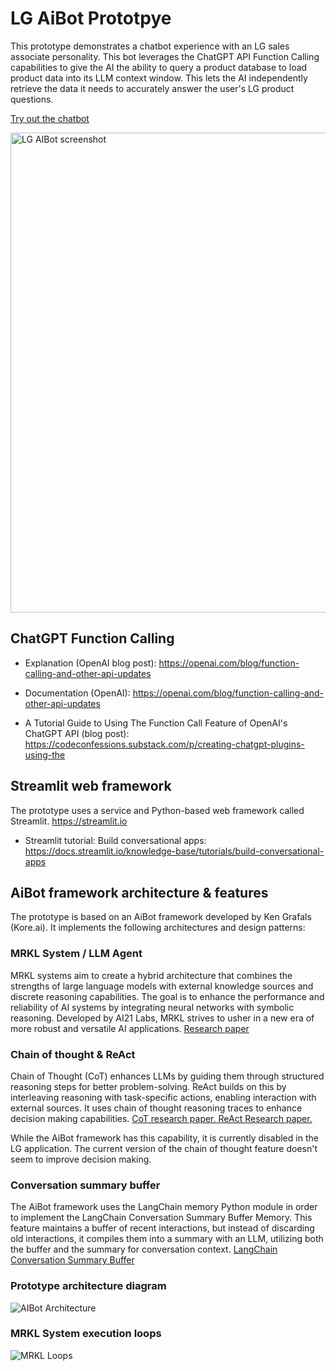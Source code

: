 # LG AiBot Prototpye

This prototype demonstrates a chatbot experience with an LG sales associate personality. This bot leverages the ChatGPT API Function Calling capabilities to give the AI the ability to query a product database to load product data into its LLM context window. This lets the AI independently retrieve the data it needs to accurately answer the user's LG product questions.

[Try out the chatbot](https://lg-chatbot.streamlit.app)

<img width="768" alt="LG AIBot screenshot" src="https://github.com/ken-at-kore/LG-AiBot-Prototype/assets/146371853/31bedf46-9f0d-441a-913a-694068680a1f">


## ChatGPT Function Calling
- Explanation (OpenAI blog post): https://openai.com/blog/function-calling-and-other-api-updates

- Documentation (OpenAI): https://openai.com/blog/function-calling-and-other-api-updates

- A Tutorial Guide to Using The Function Call Feature of OpenAI's ChatGPT API (blog post): https://codeconfessions.substack.com/p/creating-chatgpt-plugins-using-the

## Streamlit web framework
The prototype uses a service and Python-based web framework called Streamlit. https://streamlit.io

- Streamlit tutorial: Build conversational apps: https://docs.streamlit.io/knowledge-base/tutorials/build-conversational-apps

## AiBot framework architecture & features
The prototype is based on an AiBot framework developed by Ken Grafals (Kore.ai). It implements the following architectures and design patterns:

### MRKL System / LLM Agent
MRKL systems aim to create a hybrid architecture that combines the strengths of large language models with external knowledge sources and discrete reasoning capabilities. The goal is to enhance the performance and reliability of AI systems by integrating neural networks with symbolic reasoning. Developed by AI21 Labs, MRKL strives to usher in a new era of more robust and versatile AI applications. [Research paper](https://arxiv.org/abs/2205.00445)

### Chain of thought & ReAct
Chain of Thought (CoT) enhances LLMs by guiding them through structured reasoning steps for better problem-solving. ReAct builds on this by interleaving reasoning with task-specific actions, enabling interaction with external sources. It uses chain of thought reasoning traces to enhance decision making capabilities. [CoT research paper. ](https://arxiv.org/abs/2201.11903) [ReAct Research paper.](https://react-lm.github.io)

While the AiBot framework has this capability, it is currently disabled in the LG application. The current version of the chain of thought feature doesn't seem to improve decision making.

### Conversation summary buffer
The AiBot framework uses the LangChain memory Python module in order to implement the LangChain Conversation Summary Buffer Memory. This feature maintains a buffer of recent interactions, but instead of discarding old interactions, it compiles them into a summary with an LLM, utilizing both the buffer and the summary for conversation context. [LangChain Conversation Summary Buffer](https://python.langchain.com/docs/modules/memory/types/summary_buffer)

### Prototype architecture diagram
![AIBot Architecture](https://github.com/ken-at-kore/LG-AiBot-Prototype/assets/146371853/28980e0b-30a6-482d-a81f-58c60656e9a2)

### MRKL System execution loops
![MRKL Loops](https://github.com/ken-at-kore/LG-AiBot-Prototype/assets/146371853/939a0bb6-08b5-499e-a59e-bfc675b07e8b)
